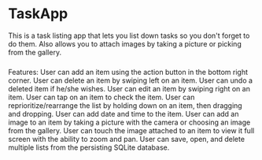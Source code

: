 # TaskApp
This is a task listing app that lets you list down tasks so you don't forget to do them. Also allows you to attach images by taking a picture or picking from the gallery.

###
Features:
  User can add an item using the action button in the bottom right corner.
  User can delete an item by swiping left on an item.
  User can undo a deleted item if he/she wishes.
  User can edit an item by swiping right on an item.
  User can tap on an item to check the item.
  User can reprioritize/rearrange the list by holding down on an item, then dragging and dropping.
  User can add date and time to the item.
  User can add an image to an item by taking a picture with the camera or choosing an image from the gallery.
  User can touch the image attached to an item to view it full screen with the ability to zoom and pan.
  User can save, open, and delete multiple lists from the persisting SQLite database.

